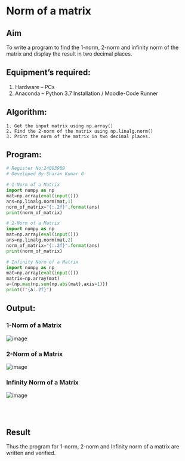 # Norm of a matrix
## Aim
To write a program to find the 1-norm, 2-norm and infinity norm of the matrix and display the result in two decimal places.
## Equipment’s required:
1.	Hardware – PCs
2.	Anaconda – Python 3.7 Installation / Moodle-Code Runner
## Algorithm:
	1. Get the input matrix using np.array()   
    2. Find the 2-norm of the matrix using np.linalg.norm()
	3. Print the norm of the matrix in two decimal places.
## Program:
```Python
# Register No:24003909
# Developed By:Sharan Kumar G

# 1-Norm of a Matrix
import numpy as np
mat=np.array(eval(input()))
ans=np.linalg.norm(mat,1)
norm_of_matrix="{:.2f}".format(ans)
print(norm_of_matrix)

# 2-Norm of a Matrix
import numpy as np
mat=np.array(eval(input()))
ans=np.linalg.norm(mat,2)
norm_of_matrix="{:.2f}".format(ans)
print(norm_of_matrix)

# Infinity Norm of a Matrix
import numpy as np
mat=np.array(eval(input()))
matrix=np.array(mat)
a=(np.max(np.sum(np.abs(mat),axis=1)))
print(f"{a:.2f}")

```
## Output:
### 1-Norm of a Matrix
![image](https://github.com/user-attachments/assets/9b662fdc-3a34-4938-8f2d-ce8d0cdd48b6)


### 2-Norm of a Matrix
![image](https://github.com/user-attachments/assets/8145c69d-b207-4649-9297-9b9932e66e73)


### Infinity Norm of a Matrix
![image](https://github.com/user-attachments/assets/20c8a351-6fcf-4e17-a5e3-f9a36d3db6a3)

<br>
<br>

## Result
Thus the program for 1-norm, 2-norm and Infinity norm of a matrix are written and verified.
